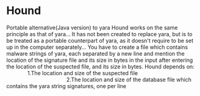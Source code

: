# Hound
Portable alternative(Java version) to yara
Hound works on the same principle as that of yara... It has not been created to replace yara, but is to be treated as a portable counterpart of yara, as it doesn't require to be set up in the computer separately... You have to create a file which contains malware strings of yara, each separated by a new line and mention the location of the signature file and its size in bytes in the input after entering the location of the suspected file, and its size in bytes. Hound depends on:                 1.The location and size of the suspected file                                                                                 2.The location and size of the database file which contains the yara string signatures, one per line

